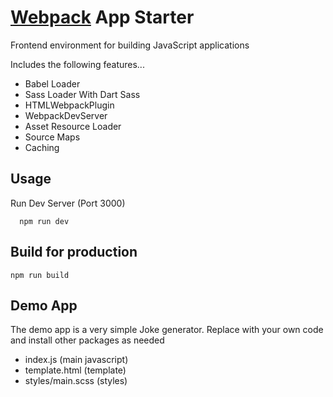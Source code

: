 # [Webpack](https://webpack.js.org/) App Starter

Frontend environment for building JavaScript applications

Includes the following features...

- Babel Loader
- Sass Loader With Dart Sass
- HTMLWebpackPlugin
- WebpackDevServer
- Asset Resource Loader
- Source Maps
- Caching

## Usage

Run Dev Server (Port 3000)

```
  npm run dev
```

## Build for production

```
npm run build
```

## Demo App

The demo app is a very simple Joke generator. Replace with your own code and install other packages as needed

- index.js (main javascript)
- template.html (template)
- styles/main.scss (styles)
